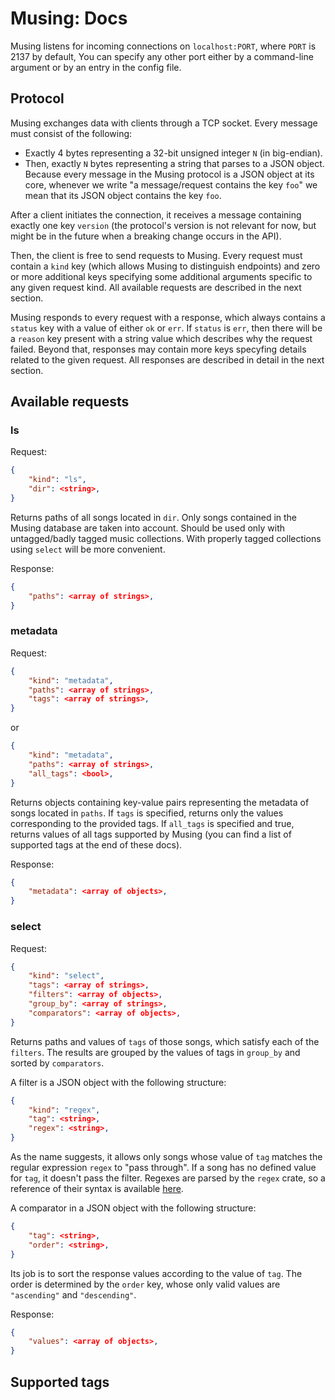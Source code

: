 # Musing: Docs

Musing listens for incoming connections on `localhost:PORT`, where `PORT` is 2137 by default, You can specify any other port either by a command-line argument or by an entry in the config file.

## Protocol
Musing exchanges data with clients through a TCP socket.
Every message must consist of the following:
- Exactly 4 bytes representing a 32-bit unsigned integer `N` (in big-endian).
- Then, exactly `N` bytes representing a string that parses to a JSON object.
Because every message in the Musing protocol is a JSON object at its core, whenever we write "a message/request contains the key `foo`" we mean that its JSON object contains the key `foo`.

After a client initiates the connection, it receives a message containing exactly one key `version` (the protocol's version is not relevant for now, but might be in the future when a breaking change occurs in the API).

Then, the client is free to send requests to Musing. Every request must contain a `kind` key (which allows Musing to distinguish endpoints) and zero or more additional keys specifying some additional arguments specific to any given request kind. All available requests are described in the next section.

Musing responds to every request with a response, which always contains a `status` key with a value of either `ok` or `err`. If `status` is `err`, then there will be a `reason` key present with a string value which describes why the request failed. Beyond that, responses may contain more keys specyfing details related to the given request. All responses are described in detail in the next section.

## Available requests

### ls
Request:
```json
{
    "kind": "ls",
    "dir": <string>,
}
```

Returns paths of all songs located in `dir`. Only songs contained in the Musing database are taken into account.
Should be used only with untagged/badly tagged music collections. With properly tagged collections using `select` will be more convenient.

Response:
```json
{
    "paths": <array of strings>,
}
```

### metadata
Request:
```json
{
    "kind": "metadata",
    "paths": <array of strings>,
    "tags": <array of strings>,
}
```
or
```json
{
    "kind": "metadata",
    "paths": <array of strings>,
    "all_tags": <bool>,
}
```

Returns objects containing key-value pairs representing the metadata of songs located in `paths`. If `tags` is specified, returns only the values corresponding to the provided tags. If `all_tags` is specified and true, returns values of all tags supported by Musing (you can find a list of supported tags at the end of these docs).

Response:
```json
{
    "metadata": <array of objects>,
}
```

### select
Request:
```json
{
    "kind": "select",
    "tags": <array of strings>,
    "filters": <array of objects>,
    "group_by": <array of strings>,
    "comparators": <array of objects>,
}
```

Returns paths and values of `tags` of those songs, which satisfy each of the `filters`. The results are grouped by the values of tags in `group_by` and sorted by `comparators`.

A filter is a JSON object with the following structure:
```json
{
    "kind": "regex",
    "tag": <string>,
    "regex": <string>,
}
```
As the name suggests, it allows only songs whose value of `tag` matches the regular expression `regex` to "pass through". If a song has no defined value for `tag`, it doesn't pass the filter. Regexes are parsed by the `regex` crate, so a reference of their syntax is available [here](https://docs.rs/regex/latest/regex/#syntax).

A comparator in a JSON object with the following structure:
```json
{
    "tag": <string>,
    "order": <string>,
}
```
Its job is to sort the response values according to the value of `tag`. The order is determined by the `order` key, whose only valid values are `"ascending"` and `"descending"`.

Response:
```json
{
    "values": <array of objects>,
}
```

## Supported tags
